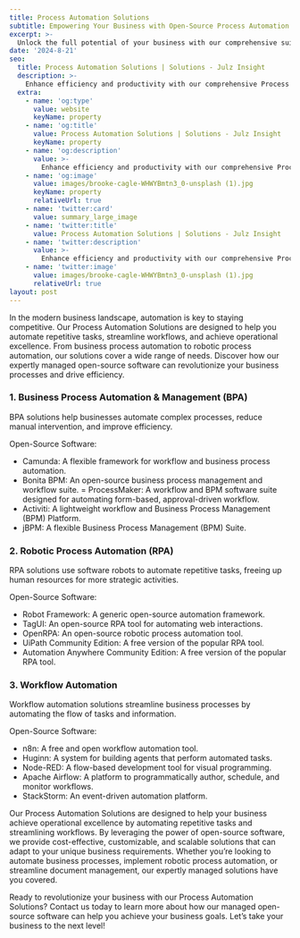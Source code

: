 ```yaml
---
title: Process Automation Solutions
subtitle: Empowering Your Business with Open-Source Process Automation Solutions
excerpt: >-
  Unlock the full potential of your business with our comprehensive suite of enterprise software solutions. Streamline operations, enhance productivity, and drive growth with our expertly managed open-source software.
date: '2024-8-21'
seo:
  title: Process Automation Solutions | Solutions - Julz Insight
  description: >-
    Enhance efficiency and productivity with our comprehensive Process Automation Solutions. Automate repetitive tasks, streamline workflows, and achieve operational excellence with our expertly managed open-source software.
  extra:
    - name: 'og:type'
      value: website
      keyName: property
    - name: 'og:title'
      value: Process Automation Solutions | Solutions - Julz Insight
      keyName: property
    - name: 'og:description'
      value: >-
        Enhance efficiency and productivity with our comprehensive Process Automation Solutions. Automate repetitive tasks, streamline workflows, and achieve operational excellence with our expertly managed open-source software.
    - name: 'og:image'
      value: images/brooke-cagle-WHWYBmtn3_0-unsplash (1).jpg
      keyName: property
      relativeUrl: true
    - name: 'twitter:card'
      value: summary_large_image
    - name: 'twitter:title'
      value: Process Automation Solutions | Solutions - Julz Insight
    - name: 'twitter:description'
      value: >-
        Enhance efficiency and productivity with our comprehensive Process Automation Solutions. Automate repetitive tasks, streamline workflows, and achieve operational excellence with our expertly managed open-source software.
    - name: 'twitter:image'
      value: images/brooke-cagle-WHWYBmtn3_0-unsplash (1).jpg
      relativeUrl: true
layout: post
---
```


In the modern business landscape, automation is key to staying competitive. Our Process Automation Solutions are designed to help you automate repetitive tasks, streamline workflows, and achieve operational excellence. From business process automation to robotic process automation, our solutions cover a wide range of needs. Discover how our expertly managed open-source software can revolutionize your business processes and drive efficiency.

### 1. Business Process Automation & Management (BPA)
BPA solutions help businesses automate complex processes, reduce manual intervention, and improve efficiency.

Open-Source Software:
- Camunda: A flexible framework for workflow and business process automation.
- Bonita BPM: An open-source business process management and workflow suite.
= ProcessMaker: A workflow and BPM software suite designed for automating form-based, approval-driven workflow.
- Activiti: A lightweight workflow and Business Process Management (BPM) Platform.
- jBPM: A flexible Business Process Management (BPM) Suite.

### 2. Robotic Process Automation (RPA)
RPA solutions use software robots to automate repetitive tasks, freeing up human resources for more strategic activities.

Open-Source Software:
- Robot Framework: A generic open-source automation framework.
- TagUI: An open-source RPA tool for automating web interactions.
- OpenRPA: An open-source robotic process automation tool.
- UiPath Community Edition: A free version of the popular RPA tool.
- Automation Anywhere Community Edition: A free version of the popular RPA tool.

### 3. Workflow Automation
Workflow automation solutions streamline business processes by automating the flow of tasks and information.

Open-Source Software:
- n8n: A free and open workflow automation tool.
- Huginn: A system for building agents that perform automated tasks.
- Node-RED: A flow-based development tool for visual programming.
- Apache Airflow: A platform to programmatically author, schedule, and monitor workflows.
- StackStorm: An event-driven automation platform.

Our Process Automation Solutions are designed to help your business achieve operational excellence by automating repetitive tasks and streamlining workflows. By leveraging the power of open-source software, we provide cost-effective, customizable, and scalable solutions that can adapt to your unique business requirements. Whether you’re looking to automate business processes, implement robotic process automation, or streamline document management, our expertly managed solutions have you covered.

Ready to revolutionize your business with our Process Automation Solutions? Contact us today to learn more about how our managed open-source software can help you achieve your business goals. Let’s take your business to the next level!
